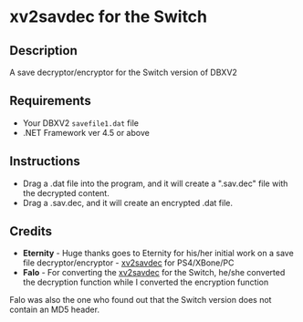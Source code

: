 # xv2savdec for the Switch

## Description

A save decryptor/encryptor for the Switch version of DBXV2

## Requirements

- Your DBXV2 `savefile1.dat` file
- .NET Framework ver 4.5 or above

## Instructions
- Drag a .dat file into the program, and it will create a ".sav.dec" file with the decrypted content.
- Drag a .sav.dec, and it will create an encrypted .dat file.

## Credits
- **Eternity** - Huge thanks goes to Eternity for his/her initial work on a save file decryptor/encryptor - [xv2savdec](http://animegamemods.net/thread/701/tools-eternity) for PS4/XBone/PC
- **Falo** - For converting the [xv2savdec](https://gbatemp.net/threads/is-xenoverse-2-save-encryption-being-worked-on-by-anyone.512671/#post-8209053) for the Switch, he/she converted the decryption function while I converted the encryption function

Falo was also the one who found out that the Switch version does not contain an MD5 header.
